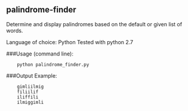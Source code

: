 ## palindrome-finder
Determine and display palindromes based on the default or given list of words.

Language of choice: Python
Tested with python 2.7


###Usage (command line):
```
	python palindrome_finder.py
```

###Output Example:
```
	gimliilmig
	filiilif
	iliffili
	ilmiggimli
```